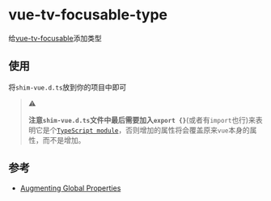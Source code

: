 # vue-tv-focusable-type

给[vue-tv-focusable](https://www.npmjs.com/package/vue-tv-focusable)添加类型

## 使用

将`shim-vue.d.ts`放到你的项目中即可

> :warning: 
> 
> **注意`shim-vue.d.ts`文件中最后需要加入`export {}`**(或者有`import`也行)来表明它是个[`TypeScript module`](https://www.typescriptlang.org/docs/handbook/modules.html)，否则增加的属性将会覆盖原来`vue`本身的属性，而不是增加。
## 参考

- [Augmenting Global Properties](https://vuejs.org/guide/typescript/options-api.html#augmenting-global-properties)
